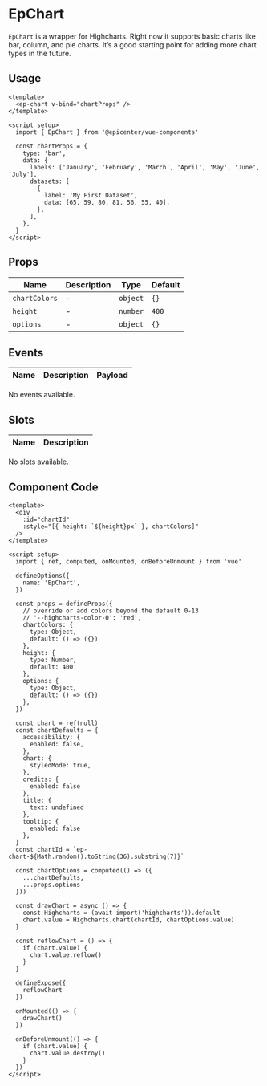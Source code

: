 # EpChart



`EpChart` is a wrapper for Highcharts. Right now it supports basic charts like bar, column, and pie charts. It’s a good starting point for adding more chart types in the future.

## Usage
```vue
<template>
  <ep-chart v-bind="chartProps" />
</template>

<script setup>
  import { EpChart } from '@epicenter/vue-components'

  const chartProps = {
    type: 'bar',
    data: {
      labels: ['January', 'February', 'March', 'April', 'May', 'June', 'July'],
      datasets: [
        {
          label: 'My First Dataset',
          data: [65, 59, 80, 81, 56, 55, 40],
        },
      ],
    },
  }
</script>
```
    

## Props
| Name | Description | Type | Default |
|------|-------------|------|---------|
| `chartColors` | - | `object` | `{}` |
| `height` | - | `number` | `400` |
| `options` | - | `object` | `{}` |

## Events
| Name    | Description                 | Payload    |
|---------|-----------------------------|------------|
No events available.

## Slots
| Name | Description |
|------|-------------|
No slots available.

## Component Code

```vue
<template>
  <div
    :id="chartId"
    :style="[{ height: `${height}px` }, chartColors]"
  />
</template>

<script setup>
  import { ref, computed, onMounted, onBeforeUnmount } from 'vue'

  defineOptions({
    name: 'EpChart',
  })

  const props = defineProps({
    // override or add colors beyond the default 0-13
    // '--highcharts-color-0': 'red',
    chartColors: {
      type: Object,
      default: () => ({})
    },
    height: {
      type: Number,
      default: 400
    },
    options: {
      type: Object,
      default: () => ({})
    },
  })

  const chart = ref(null)
  const chartDefaults = {
    accessibility: {
      enabled: false,
    },
    chart: {
      styledMode: true,
    },
    credits: {
      enabled: false
    },
    title: {
      text: undefined
    },
    tooltip: {
      enabled: false
    },
  }
  const chartId = `ep-chart-${Math.random().toString(36).substring(7)}`

  const chartOptions = computed(() => ({
    ...chartDefaults,
    ...props.options
  }))

  const drawChart = async () => {
    const Highcharts = (await import('highcharts')).default
    chart.value = Highcharts.chart(chartId, chartOptions.value)
  }

  const reflowChart = () => {
    if (chart.value) {
      chart.value.reflow()
    }
  }

  defineExpose({
    reflowChart
  })

  onMounted(() => {
    drawChart()
  })

  onBeforeUnmount(() => {
    if (chart.value) {
      chart.value.destroy()
    }
  })
</script>

```